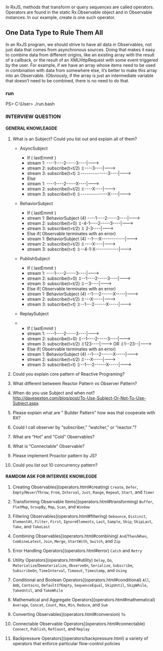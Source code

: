 In RxJS, methods that transform or query sequences are called operators.
Operators are found in the static Rx.Observable object and in Observable
instances. In our example, create is one such operator.


## One Data Type to Rule Them All
In an RxJS program, we should strive to have all data in Observables, not just data
that comes from asynchronous sources. Doing that makes it easy to combine data
from different origins, like an existing array with the result of a callback, or the result
of an XMLHttpRequest with some event triggered by the user.
For example, if we have an array whose items need to be used in combination with
data from somewhere else, it’s better to make this array into an Observable. (Obviously,
if the array is just an intermediate variable that doesn’t need to be combined, there
is no need to do that.



### run
PS> C:\User\> ./run.bash


### INTERVIEW QUESTION 

#### GENERAL KNOWLEAGDE
1. What is an Subject? Could you list out and explain all of them?
   -   AsyncSubject 
        + If ( lastEmmit )
        -   stream 1:                  ----1----2-----3----|--->
        -   stream 2: subscribe(t=t/2)           ⇫----3----|---> 
        -   stream 3: subscribe(t=t)   ⇫--------------3----|--->
        + Else
        -   stream 1:                  ----1----2-----X----|--->
        -   stream 2: subscribe(t=t/2)           ⇫----X----|---> 
        -   stream 3: subscribe(t=t)   ⇫--------------X----|--->
  
   -   BehaviorSubject 
        + If ( lastEmmit )
        -   stream 1: BehaviorSubject (4)  ----1----2-----3----|--->
        -   stream 2: subscribe(t=0)       ⇫-4-1----2-----3----|---> 
        -   stream 3: subscribe(t=t/2)                ⇫ 2-3----|--->  
        + Else if( Observable terminates with an error)
        -   stream 1: BehaviorSubject (4)   --1---X------------|--->
        -   stream 2: subscribe(t=t/2)               ⇫----X----|---> 
        -   stream 3: subscribe(t=t)       ⇫--4-1-X------------|--->  
   -   PublishSubject
         + If ( lastEmmit )
        -   stream 1:                      ----1----2-----3----|--->
        -   stream 2: subscribe(t=0)        ⇫--1----2-----3----|---> 
        -   stream 3: subscribe(t=t/2)                 ⇫--3----|--->  
        + Else if( Observable terminates with an error)
        -   stream 1: BehaviorSubject (4)   --1---2------X-----|--->
        -   stream 2: subscribe(t=t/2)               ⇫---X-----|---> 
        -   stream 3: subscribe(t=t)       ⇫--1---2------X-----|--->  
   -   ReplaySubject
   -   + If ( lastEmmit )
        -   stream 1:                     ----1----2-----3----|--->
        -   stream 2: subscribe(t=0)       ⇫--1----2-----3----|---> 
        -   stream 3: subscribe(t=t/2)                ⇫123----|--->
                                                   OR ⇫1--23--|--->
        + Else if( Observable terminates with an error)
        -   stream 1: BehaviorSubject (4)   --1---2------X-----|--->
        -   stream 2: subscribe(t=t/2)               ⇫---X-----|---> 
        -   stream 3: subscribe(t=t)       ⇫--1---2------X-----|---> 

2. Could you explain core pattern of Reactive Programing?
3. What different betweem Reactor Pattern vs Observer Pattern?
4. When do you use Subject and when not?     http://davesexton.com/blog/post/To-Use-Subject-Or-Not-To-Use-Subject.aspx
5. Please explain what are  " Builder Pattern" how was that cooperate with RX?
6. Could I call observer by “subscriber,” “watcher,” or “reactor.”?
7. What are “Hot” and “Cold” Observables?
8. What is  “Connectable” Observable?
9. Please implement Proactor pattern by JS?
10. Could you list out 10 concurrency pattern?
    
   
#### RAMDOM ASK FOR INTERVIEE KNOWLEGDE



1. Creating Observables](operators.html#creating)
`Create`, `Defer`, `Empty`/`Never`/`Throw`, `From`, `Interval`, `Just`, `Range`, `Repeat`, `Start`, and `Timer`

2. Transforming Observable Items](operators.html#transforming)
`Buffer`, `FlatMap`, `GroupBy`, `Map`, `Scan`, and `Window`

3. Filtering Observables](operators.html#filtering)
`Debounce`, `Distinct`, `ElementAt`, `Filter`, `First`, `IgnoreElements`, `Last`, `Sample`, `Skip`, `SkipLast`, `Take`, and `TakeLast`

4. Combining Observables](operators.html#combining)
`And`/`Then`/`When`, `CombineLatest`, `Join`, `Merge`, `StartWith`, `Switch`, and `Zip`

5. Error Handling Operators](operators.html#error)
`Catch` and `Retry`

6. Utility Operators](operators.html#utility)
`Delay`, `Do`, `Materialize`/`Dematerialize`, `ObserveOn`, `Serialize`, `Subscribe`, `SubscribeOn`, `TimeInterval`, `Timeout`, `Timestamp`, and `Using`

7. Conditional and Boolean Operators](operators.html#conditional)
`All`, `Amb`, `Contains`, `DefaultIfEmpty`, `SequenceEqual`, `SkipUntil`, `SkipWhile`, `TakeUntil`, and `TakeWhile`

8. Mathematical and Aggregate Operators](operators.html#mathematical)
`Average`, `Concat`, `Count`, `Max`, `Min`, `Reduce`, and `Sum`

9. Converting Observables](operators.html#conversion)
`To`

10. Connectable Observable Operators](operators.html#connectable)
`Connect`, `Publish`, `RefCount`, and `Replay`

11. Backpressure Operators](operators/backpressure.html)
a variety of operators that enforce particular flow-control policies

